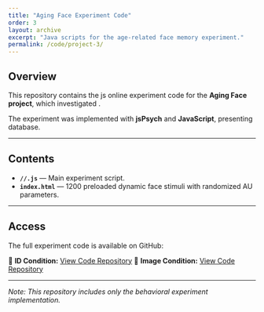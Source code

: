 ```yaml
---
title: "Aging Face Experiment Code"
order: 3
layout: archive
excerpt: "Java scripts for the age-related face memory experiment."
permalink: /code/project-3/
---
```


## Overview

This repository contains the js online experiment code for the **Aging Face project**, which investigated .

The experiment was implemented with **jsPsych** and **JavaScript**, presenting database.

---

## Contents

- **`//.js`** — Main experiment script.  
- **`index.html`** — 1200 preloaded dynamic face stimuli with randomized AU parameters. 

---

## Access

The full experiment code is available on GitHub:

🔗 **ID Condition:** [View Code Repository](https://github.com/QihaoJoyHe/AgeFace_ID)
🔗 **Image Condition:** [View Code Repository](https://github.com/QihaoJoyHe/AgeFace_Image)

---

*Note: This repository includes only the behavioral experiment implementation.*
